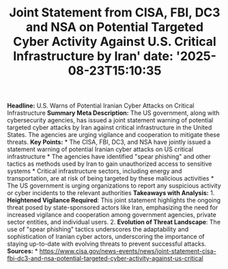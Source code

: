 ﻿---
title: "Joint Statement from CISA, FBI, DC3 and NSA on Potential Targeted Cyber Activity Against U.S. Critical Infrastructure by Iran'
date: '2025-08-23T15:10:35"
category: "Markets"
summary: ""
slug: "joint statement from cisa fbi dc3 and nsa on potential targe"
source_urls:
  - "https://www.cisa.gov/news-events/news/joint-statement-cisa-fbi-dc3-and-nsa-potential-targeted-cyber-activity-against-us-critical"
seo:
  title: "Joint Statement from CISA, FBI, DC3 and NSA on Potential Targeted Cyber Activity Against U.S. Critical Infrastructure by Iran | Hash n Hedge'
  description: '"
  keywords: ["news", "markets", "brief"]
---
**Headline:** U.S. Warns of Potential Iranian Cyber Attacks on Critical Infrastructure  **Summary Meta Description:** The US government, along with cybersecurity agencies, has issued a joint statement warning of potential targeted cyber attacks by Iran against critical infrastructure in the United States. The agencies are urging vigilance and cooperation to mitigate these threats.  **Key Points:**  * The CISA, FBI, DC3, and NSA have jointly issued a statement warning of potential Iranian cyber attacks on US critical infrastructure * The agencies have identified "spear phishing" and other tactics as methods used by Iran to gain unauthorized access to sensitive systems * Critical infrastructure sectors, including energy and transportation, are at risk of being targeted by these malicious activities * The US government is urging organizations to report any suspicious activity or cyber incidents to the relevant authorities  **Takeaways with Analysis:**  1. **Heightened Vigilance Required**: This joint statement highlights the ongoing threat posed by state-sponsored actors like Iran, emphasizing the need for increased vigilance and cooperation among government agencies, private sector entities, and individual users. 2. **Evolution of Threat Landscape**: The use of "spear phishing" tactics underscores the adaptability and sophistication of Iranian cyber actors, underscoring the importance of staying up-to-date with evolving threats to prevent successful attacks.  **Sources:**  * https://www.cisa.gov/news-events/news/joint-statement-cisa-fbi-dc3-and-nsa-potential-targeted-cyber-activity-against-us-critical 
